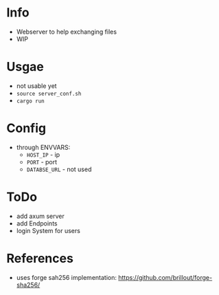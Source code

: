 # Info
- Webserver to help exchanging files
- WIP

# Usgae
- not usable yet
- `source server_conf.sh`
- `cargo run`

# Config
- through ENVVARS:
  - `HOST_IP` - ip
  - `PORT` - port
  - `DATABSE_URL` - not used

# ToDo
- add axum server
- add Endpoints
- login System for users


# References
- uses forge sah256 implementation: https://github.com/brillout/forge-sha256/

